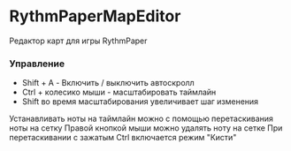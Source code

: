 # RythmPaperMapEditor

Редактор карт для игры RythmPaper

### Управление
- Shift + A - Включить / выключить автоскролл
- Ctrl + колесико мыши - масштабировать таймлайн
- Shift во время масштабирования увеличивает шаг изменения

Устанавливать ноты на таймлайн можно с помощью перетаскивания ноты на сетку
Правой кнопкой мыши можно удалять ноту на сетке
При перетаскивании с зажатым Ctrl включается режим "Кисти"
